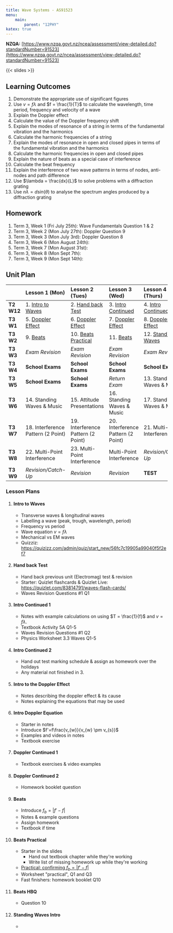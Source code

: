 ```yaml
---
title: Wave Systems - AS91523
menu:
    main:
        parent: "12PHY"
katex: true
---
```


__NZQA:__ [https://www.nzqa.govt.nz/ncea/assessment/view-detailed.do?standardNumber=91523](https://www.nzqa.govt.nz/ncea/assessment/view-detailed.do?standardNumber=91523)

{{< slides >}}

## Learning Outcomes

1. Demonstrate the appropriate use of significant figures
2. Use $v=f \lambda$ and $f = \frac{1}{T}$ to calculate the wavelength, time period, frequency and velocity of a wave
3. Explain the Doppler effect
4. Calculate the value of the Doppler frequency shift
5. Explain the modes of resonance of a string in terms of the fundamental vibration and the harmonics
6. Calculate the harmonic frequencies of a string
7. Explain the modes of resonance in open and closed pipes in terms of the fundamental vibration and the harmonics
8. Calculate the harmonic frequencies in open and closed pipes
9. Explain the nature of beats as a special case of interference
10. Calculate the beat frequency
11. Explain the interference of two wave patterns in terms of nodes, anti-nodes and path difference
12. Use $\lambda = \frac{dx}{L}$ to solve problems with a diffraction grating
13. Use $n\lambda = dsin(\theta)$ to analyse the spectrum angles produced by a diffraction grating

## Homework

1. Term 3, Week 1 (Fri July 25th): Wave Fundamentals Question 1 & 2
2. Term 3, Week 2 (Mon July 27th): Doppler Question 9
3. Term 3, Week 3 (Mon July 3rd): Doppler Question 8
4. Term 3, Week 6 (Mon August 24th): 
5. Term 3, Week 7 (Mon August 31st): 
6. Term 3, Week 8 (Mon Sept 7th): 
7. Term 3, Week 9 (Mon Sept 14th):  

## Unit Plan

|             | Lesson 1 (Mon)                                     | Lesson 2 (Tues)                               | Lesson 3 (Wed)                             | Lesson 4 (Thurs)                             |
|:------------|:---------------------------------------------------|:----------------------------------------------|:-------------------------------------------|:---------------------------------------------|
| __T2 W12__  | 1. [Intro to Waves](#intro-to-waves)               | 2. [Hand back Test](#hand-back-test)          | 3. [Intro Continued](#intro-continued-1)   | 4. [Intro Continued](#intro-continued-2)     |
| __T3 W1__   | 5. [Doppler Effect](#intro-to-the-doppler-effect)  | 6. [Doppler Effect](#intro-doppler-equation)  | 7. [Doppler Effect](#doppler-continued-1)  | 8. [Doppler Effect](#doppler-continued-2)    |
| __T3 W2__   | 9. [Beats](#beats)                                 | 10. [Beats Practical](#beats-practical)       | 11. [Beats](#beats-hbq)                    | 12. [Standing Waves](#standing-waves-intro)  |
| __T3 W3__   | _Exam Revision_                                    | _Exam Revision_                               | _Exam Revision_                            | _Exam Revision_                              |
| __T3 W4__   | __School Exams__                                   | __School Exams__                              | __School Exams__                           | __School Exams__                             |
| __T3 W5__   | __School Exams__                                   | __School Exams__                              | _Return Exam_                              | 13. Standing Waves & Music                   |
| __T3 W6__   | 14. Standing Waves & Music                         | 15. Attitude Presentations                    | 16. Standing Waves & Music                 | 17. Standing Waves & Music                   |
| __T3 W7__   | 18. Interference Pattern (2 Point)                 | 19. Interference Pattern (2 Point)            | 20. Interference Pattern (2 Point)         | 21. Multi-Point Interference                 |
| __T3 W8__   | 22. Multi-Point Interference                       | 23. Multi-Point Interference                  | Multi-Point Interference                   | _Revision/Catch-Up_                          |
| __T3 W9__   | _Revision/Catch-Up_                                | _Revision_                                    | _Revision_                                 | __TEST__                                     |

### Lesson Plans

1. #### Intro to Waves
    - Transverse waves & longitudinal waves
    - Labelling a wave (peak, trough, wavelength, period)
    - Frequency vs period
    - Wave equation $v=f\lambda$
    - Mechanical vs EM waves
    - Quizziz: https://quizizz.com/admin/quiz/start_new/56fc7c19905a99040f5f2ef7
2. #### Hand back Test
    - Hand back previous unit (Electromag) test & revision
    - Starter: Quizlet flashcards & Quizlet Live: https://quizlet.com/83814791/waves-flash-cards/
    - Waves Revision Questions #1 Q1
3. #### Intro Continued 1
    - Notes with example calculations on using $T = \frac{1}{f}$ and $v=f\lambda$.
    - Textbook Activity 5A Q1-5
    - Waves Revision Questions #1 Q2
    - Physics Worksheet 3.3 Waves Q1-5
4. #### Intro Continued 2
    - Hand out test marking schedule & assign as homework over the holidays
    - Any material not finished in 3.
5. #### Intro to the Doppler Effect
    - Notes describing the doppler effect & its cause
    - Notes explaining the equations that may be used
6. #### Intro Doppler Equation
    - Starter in notes
    - Introduce $f'=f\frac{v_{w}}{v_{w} \pm v_{s}}$
    - Examples and videos in notes
    - Textbook exercise
7. #### Doppler Continued 1
    - Textbook exercises & video examples
8. #### Doppler Continued 2
    - Homework booklet question 
9. #### Beats
    - Introduce $f_{b} = | f' - f |$
    - Notes & example questions
    - Assign homework
    - Textbook if time
10. #### Beats Practical
    - Starter in the slides
        - Hand out textbook chapter while they're working
        - Write list of missing homework up while they're working
    - [Practical: confirming $f_{b} = | f' - f |$](https://docs.google.com/document/d/1vD8-3cC0KFPNR-J4pMgjBO_x_TgE07JR07LddT2QzfE/edit#)
    - Worksheet "practical", Q1 and Q3
    - Fast finishers: homework booklet Q10
11. #### Beats HBQ
    - Question 10
12. #### Standing Waves Intro
    - 